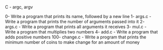 C - argc, argv

0- Write a program that prints its name, followed by a new line
1- args.c - Write a program that prints the number of arguments passed into it
2- args.c - Write a program that prints all arguments it receives
3- mul.c - Write a program that multiplies two numbers
4- add.c - Write a program that adds positive numbers
100- change.c - Write a program that prints the minimum number of coins to make change for an amount of money
